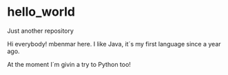 # hello_world
Just another repository

Hi everybody!
mbenmar here. I like Java, it´s my first language since a year ago.

At the moment I´m givin a try to Python too!

